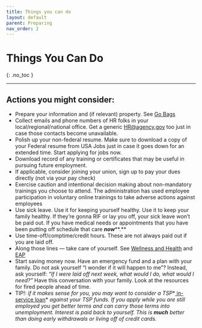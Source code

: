 ```yaml
---
title: Things you can do
layout: default
parent: Preparing
nav_order: 2
---
```

# Things You Can Do
{: .no_toc }

---
## Actions you might consider:

- Prepare your information and (if relevant) property. See [Go Bags](https://git-sci.github.io/)
- Collect emails and phone numbers of HR folks in your local/regional/national office. Get a generic [HR@agency.gov](mailto:HR@agency.gov) too just in case those contacts become unavailable.
- Polish up your non-federal resume. Make sure to download a copy of your Federal resume from USA Jobs just in case it goes down for an extended time. Start applying for jobs now.
- Download record of any training or certificates that may be useful in pursuing future employment.
- If applicable, consider joining your union, sign up to pay your dues directly (not via your pay check)
- Exercise caution and intentional decision making about non-mandatory trainings you choose to attend.  The administration has used employee participation in voluntary online trainings to take adverse actions against employees
- Use sick leave.  Use it for keeping yourself healthy.  Use it to keep your family healthy. If they’re gonna RIF or lay you off, your sick leave won’t be paid out.  If you have medical needs or appointments that you have been putting off schedule that care ***now*****.**
- Use time-off/comptime/credit hours. These are not always paid out if you are laid off.
- Along those lines — take care of yourself. See [Wellness and Health](https://git-sci.github.io/) and [EAP](https://git-sci.github.io/)
- Start saving money now.  Have an emergency fund and a plan with your family. Do not ask yourself “I wonder if it will happen to me”?  Instead, ask yourself: *“If I were laid off next week, what would I do, what would I need?”*  Have this conversation with your family. Look at the resources for fired people ahead of time.
- TIP!: *if it makes sense for you, you may want to consider a TSP**[ in-service loan](https://www.google.com/url?q=https://www.google.com/url?q%3Dhttps://www.tsp.gov/tsp-loans/%26amp;sa%3DD%26amp;source%3Deditors%26amp;ust%3D1740078454759021%26amp;usg%3DAOvVaw1_yY9OgFWb3Y2l4xvCeY5c&sa=D&source=docs&ust=1740078454791461&usg=AOvVaw3GV7WacC1ENu7OVTzXzZQQ)* *against your TSP funds.  If you apply while you are still employed you get better terms and can carry those terms into unemployment. Interest is paid back to yourself.  This is* ***much*** *better than doing early withdrawals or living off of credit cards.*
